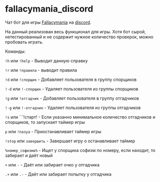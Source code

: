 # fallacymania_discord
Чат бот для игры [Fallacymania](http://fallacymania.com/) на [discord](https://discordapp.com/).

На данный реализован весь функционал для игры. Хотя бот сырой, нетестированный и не содержит нужное количество проверок, можно пробовать играть.

Команды:


```!h``` или ```!help``` - Выводит данную справку

```!r``` или ```!правила``` - выводит правила

```!d``` или ```!спорщик``` - Добавляет пользователя в группу спорщиков

```!-d``` или ```!-спорщик``` - Удаляет пользователя из группы спорщиков

```!g``` или ```!отгадчик``` - Добавляет пользователя в группу отгадчиков

```!-g``` или ```!-отгадчик``` - Удаляет пользователя из группы отгадчиков

```!s``` или ```!старт! - Если указанно минимальное количество отгадчиков и спорщиков, то запускает таймер игры

```p``` или ```!пазуа``` - Приостанавливает таймер игры

```!stop``` или ```завершить``` - Завершает игру о останавливает таймер

```%номер_софизма%``` - Ищет у спорщика софизм по номеру, если находит, то забирает и даёт новый

```+``` или ```-```  - Даёт или забирает очко у отгадчика

```.+``` или ```.-``` - Даёт или забирает попытку у отгадчика